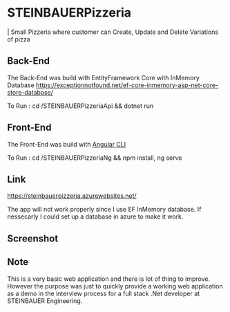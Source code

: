 # STEINBAUERPizzeria
| Small Pizzeria where customer can Create, Update and Delete Variations of pizza

## Back-End
 
 The Back-End was build with EntityFramework Core with InMemory Database 
 https://exceptionnotfound.net/ef-core-inmemory-asp-net-core-store-database/
 
 To Run : cd /STEINBAUERPizzeriaApi && dotnet run

## Front-End
 
 The Front-End was build with [Angular CLI](https://github.com/angular/angular-cli) 
 
 To Run : cd /STEINBAUERPizzeriaNg && npm install, ng serve

## Link

https://steinbauerpizzeria.azurewebsites.net/ 

The app will not work properly since I use EF InMemory database. If nessecarly I could set up a database in azure to make it work.

## Screenshot



## Note

This is a very basic web application and there is lot of thing to improve. However the purpose was just to quickly provide a working web application
as a demo in the interview process for a full stack .Net developer at  STEINBAUER Engineering.

